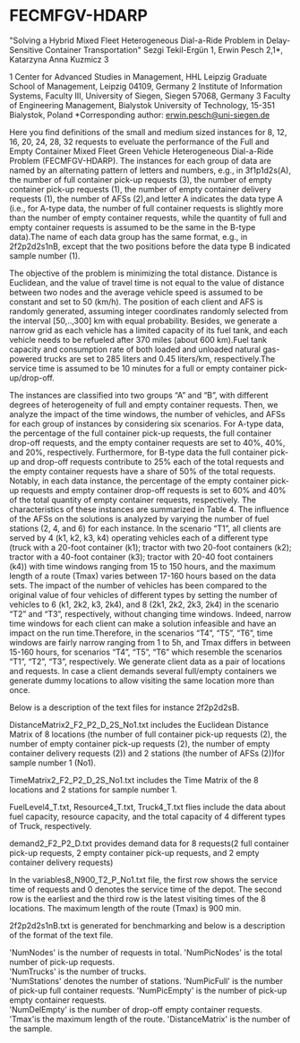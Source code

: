 # FECMFGV-HDARP
"Solving a Hybrid Mixed Fleet Heterogeneous Dial-a-Ride Problem in Delay-Sensitive Container Transportation"
 Sezgi Tekil-Ergün 1, Erwin Pesch 2,1*, Katarzyna Anna Kuzmicz 3

1 Center for Advanced Studies in Management, HHL Leipzig Graduate School of Management, Leipzig 04109, Germany
2 Institute of Information Systems, Faculty III, University of Siegen, Siegen 57068, Germany
3 Faculty of Engineering Management, Bialystok University of Technology, 15-351 Bialystok, Poland
*Corresponding author: erwin.pesch@uni-siegen.de

Here you find definitions of the small and medium sized instances for 8, 12, 16, 20, 24, 28, 32 requests to eveluate the performance of 
the Full and Empty Container Mixed Fleet Green Vehicle Heterogeneous Dial-a-Ride Problem (FECMFGV-HDARP). The instances for each group of data are named by an 
alternating pattern of letters and numbers, e.g., in 3f1p1d2s(A), the number of full container pick-up requests (3), the number of empty container pick-up requests (1), 
the number of empty container delivery requests (1), the number of AFSs (2),and letter A indicates the data type A (i.e., for A-type data, the number of full container 
requests is slightly more than the number of empty container requests, while the quantity of full and empty container requests is assumed to be the same in the B-type 
data).The name of each data group has the same format, e.g., in 2f2p2d2s1nB, except that the two positions before the data type B indicated sample number (1).

The objective of the problem is minimizing the total distance. Distance is Euclidean, and the value of travel time is not equal to the value of distance between two 
nodes and the average vehicle speed is assumed to be constant and set to 50 (km/h). The position of each client and AFS is randomly generated, assuming integer coordinates 
randomly selected from the interval [50,..,300] km with equal probability. Besides, we generate a narrow grid as each vehicle has a limited capacity of its fuel tank, and 
each vehicle needs to be refueled after 370 miles (about 600 km).Fuel tank capacity and consumption rate of both loaded and unloaded natural gas-powered trucks are set to 
285 liters and 0.45 liters/km, respectively.The service time is assumed to be 10 minutes for a full or empty container pick-up/drop-off. 

The instances are classified into two groups “A” and “B”, with different degrees of heterogeneity of full and empty container requests. Then, we analyze the 
impact of the time windows, the number of vehicles, and AFSs for each group of instances by considering six scenarios. For A-type data, the percentage of the 
full container pick-up requests, the full container drop-off requests, and the empty container requests are set to 40%, 40%, and 20%, respectively. Furthermore, 
for B-type data the full container pick-up and drop-off requests contribute to 25% each of the total requests and the empty container requests have a share of 50% of 
the total requests. Notably, in each data instance, the percentage of the empty container pick-up requests and empty container drop-off requests is set to 60% and 40% 
of the total quantity of empty container requests, respectively. The characteristics of these instances are summarized in Table 4. The influence of the AFSs on the 
solutions is analyzed by varying the number of fuel stations (2, 4, and 6) for each instance. In the scenario “T1”, all clients are served by 4 (k1, k2, k3, k4) operating
vehicles each of a different type (truck with a 20-foot container (k1); tractor with two 20-foot containers (k2); tractor with a 40-foot container (k3); tractor with 20-40 foot 
containers (k4)) with time windows ranging from 15 to 150 hours, and the maximum length of a route (Tmax) varies between 17-160 hours based on the data sets. 
The impact of the number of vehicles has been compared to the original value of four vehicles of different types by setting the number of vehicles to 6 (k1, 2k2, k3, 2k4),
and 8 (2k1, 2k2, 2k3, 2k4) in the scenario “T2” and “T3”, respectively, without changing time windows. Indeed, narrow time windows for each client can make a solution
infeasible and have an impact on the run time.Therefore, in the scenarios “T4”, “T5”, “T6”, time windows are fairly narrow ranging from 1 to 5h, and Tmax differs in 
between 15-160 hours, for scenarios “T4”, “T5”, “T6” which resemble the scenarios “T1”, “T2”, “T3”, respectively.  We generate client data as a pair of locations and 
requests.  In case a client demands several full/empty containers we generate dummy locations to allow visiting the same location more than once.

Below is a description of the text files for instance 2f2p2d2sB. 

DistanceMatrix2_F2_P2_D_2S_No1.txt includes the Euclidean Distance Matrix of 8 locations (the number of full container pick-up requests (2), the number of empty container
pick-up requests (2), the number of empty container delivery requests (2)) and 2 stations (the number of AFSs (2))for sample number 1 (No1).

TimeMatrix2_F2_P2_D_2S_No1.txt includes the Time Matrix of the 8 locations and 2 stations for sample number 1.

FuelLevel4_T.txt, Resource4_T.txt, Truck4_T.txt flies include the data about fuel capacity, resource capacity, and the total capacity of 4 different types of Truck, respectively.

demand2_F2_P2_D.txt provides demand data for 8 requests(2 full container pick-up requests, 2 empty container pick-up requests, and 2 empty container delivery requests)

In the variables8_N900_T2_P_No1.txt file, the first row shows the service time of requests and 0 denotes the service time of the depot. The second row is the earliest and the third
row is the latest visiting times of the 8 locations. The maximum length of the route (Tmax) is 900 min. 

2f2p2d2s1nB.txt is generated for benchmarking and below is a description of the format of the text file. 

'NumNodes' is the number of requests in total.
'NumPicNodes' is the total number of pick-up requests.	
'NumTrucks' is the number of trucks.	
'NumStations' denotes the number of stations.
'NumPicFull' is the number of pick-up full container requests.
'NumPicEmpty' is the number of pick-up empty container requests.	
'NumDelEmpty' is the number of drop-off empty container requests.	
'Tmax'is the maximum length of the route. 
'DistanceMatrix' is the number of the sample.






